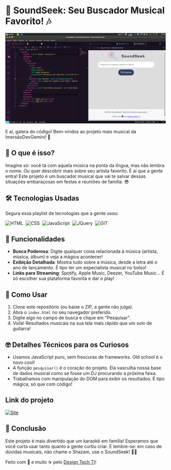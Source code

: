 # 🎵 SoundSeek: Seu Buscador Musical Favorito! 🎶

![Logo do SoundSeek](preview.png)

E aí, galera do código! Bem-vindos ao projeto mais musical da ImersãoDevGemini! 🚀

## 🤔 O que é isso?

Imagine só: você tá com aquela música na ponta da língua, mas não lembra o nome. Ou quer descobrir mais sobre seu artista favorito. É aí que a gente entra! Este projeto é um buscador musical que vai te salvar dessas situações embaraçosas em festas e reuniões de família. 😎

## 🛠️ Tecnologias Usadas

Segura essa playlist de tecnologias que a gente usou:

![HTML](https://img.shields.io/badge/-HTML-121011?style=for-the-badge&logo=html5)&nbsp;
![CSS](https://img.shields.io/badge/-CSS-121011?style=for-the-badge&logo=CSS3&logoColor=1572B6)&nbsp;
![JavaScript](https://img.shields.io/badge/-JavaScript-121011?style=for-the-badge&logo=javascript)&nbsp;
![JQuery](https://img.shields.io/badge/-Jquery-121011?style=for-the-badge&logo=jquery)&nbsp;
![GIT](https://img.shields.io/badge/-GIT-121011?style=for-the-badge&logo=git)&nbsp;


## 🎸 Funcionalidades

- **Busca Poderosa**: Digite qualquer coisa relacionada à música (artista, música, álbum) e veja a mágica acontecer!
- **Exibição Detalhada**: Mostra tudo sobre a música, desde a letra até o ano de lançamento. É tipo ter um especialista musical no bolso!
- **Links para Streaming**: Spotify, Apple Music, Deezer, YouTube Music... É só escolher sua plataforma favorita e dar o play!

## 🚀 Como Usar

1. Clone este repositório (ou baixe o ZIP, a gente não julga).
2. Abra o `index.html` no seu navegador preferido.
3. Digite algo no campo de busca e clique em "Pesquisar".
4. Voilà! Resultados musicais na sua tela mais rápido que um solo de guitarra!

## 🤓 Detalhes Técnicos para os Curiosos

- Usamos JavaScript puro, sem frescuras de frameworks. Old school é o novo cool!
- A função `pesquisar()` é o coração do projeto. Ela vasculha nossa base de dados musical como se fosse um DJ procurando a próxima faixa.
- Trabalhamos com manipulação do DOM para exibir os resultados. É tipo mágica, só que com código!

## Link do projeto

[![Site](https://img.shields.io/badge/Vercel-000000?style=for-the-badge&logo=vercel&logoColor=white)](https://soundseek.vercel.app/)

## 🎉 Conclusão

Este projeto é mais divertido que um karaokê em família! Esperamos que você curta usar tanto quanto a gente curtiu criar. E lembre-se: em caso de dúvidas musicais, não chame o Shazam, use o SoundSeek! 🎤🎶

Feito com 🎵 e muito ☕ pelo [Design Tech TI](https://designtechti.github.io/devlinks)!
